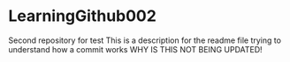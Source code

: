 # LearningGithub002
Second repository for test
This is a description for the readme file
trying to understand how a commit works
WHY IS THIS NOT BEING UPDATED!
